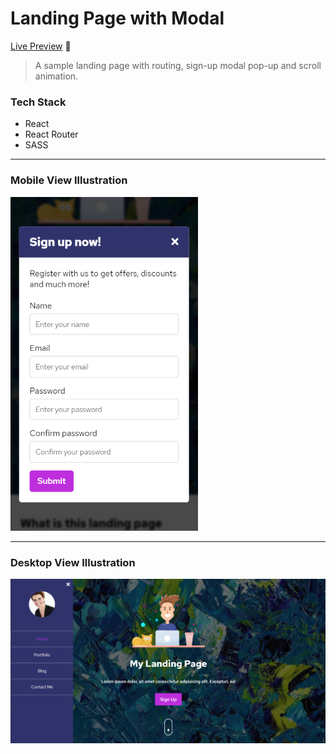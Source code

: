 # Landing Page with Modal

[Live Preview](https://jalalmallah.github.io/landing-page-with-modal/) 🚀

> A sample landing page with routing, sign-up modal pop-up and scroll animation.

### Tech Stack

- React
- React Router
- SASS

---

### Mobile View Illustration

<img src="./screenshots/mobile.png" alt="Mobile View Illustration" width="300"/>

---

### Desktop View Illustration

<img src="./screenshots/desktop.png" alt="Desktop View Illustration"/>
